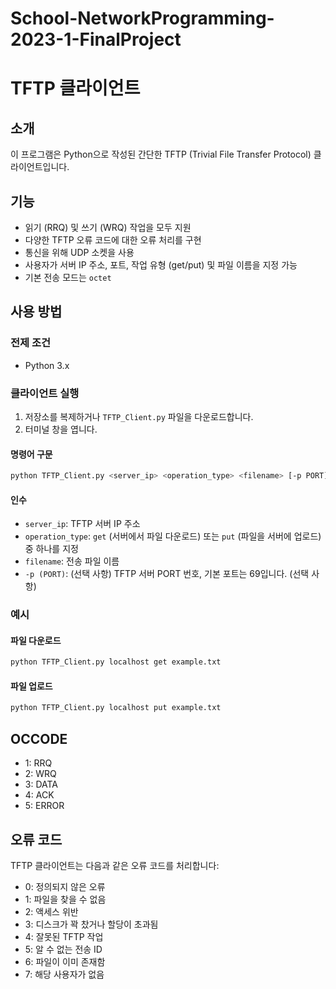 # School-NetworkProgramming-2023-1-FinalProject

# TFTP 클라이언트

## 소개
이 프로그램은 Python으로 작성된 간단한 TFTP (Trivial File Transfer Protocol) 클라이언트입니다.

## 기능
- 읽기 (RRQ) 및 쓰기 (WRQ) 작업을 모두 지원
- 다양한 TFTP 오류 코드에 대한 오류 처리를 구현
- 통신을 위해 UDP 소켓을 사용
- 사용자가 서버 IP 주소, 포트, 작업 유형 (get/put) 및 파일 이름을 지정 가능
- 기본 전송 모드는 `octet`

## 사용 방법
### 전제 조건
- Python 3.x

### 클라이언트 실행
1. 저장소를 복제하거나 `TFTP_Client.py` 파일을 다운로드합니다.
2. 터미널 창을 엽니다.

#### 명령어 구문
```bash
python TFTP_Client.py <server_ip> <operation_type> <filename> [-p PORT]
```

#### 인수
- `server_ip`: TFTP 서버 IP 주소
- `operation_type`: `get` (서버에서 파일 다운로드) 또는 `put` (파일을 서버에 업로드) 중 하나를 지정
- `filename`: 전송 파일 이름
- `-p (PORT)`: (선택 사항) TFTP 서버 PORT 번호, 기본 포트는 69입니다. (선택 사항)

### 예시

#### 파일 다운로드
```bash
python TFTP_Client.py localhost get example.txt
```

#### 파일 업로드
```bash
python TFTP_Client.py localhost put example.txt
```

## OCCODE
- 1: RRQ
- 2: WRQ
- 3: DATA
- 4: ACK
- 5: ERROR

## 오류 코드
TFTP 클라이언트는 다음과 같은 오류 코드를 처리합니다:
- 0: 정의되지 않은 오류
- 1: 파일을 찾을 수 없음
- 2: 액세스 위반
- 3: 디스크가 꽉 찼거나 할당이 초과됨
- 4: 잘못된 TFTP 작업
- 5: 알 수 없는 전송 ID
- 6: 파일이 이미 존재함
- 7: 해당 사용자가 없음